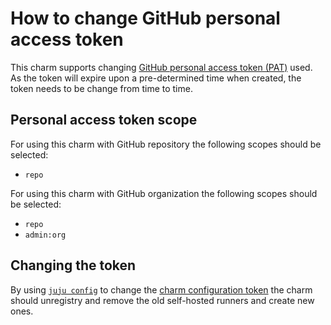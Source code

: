 # How to change GitHub personal access token

This charm supports changing [GitHub personal access token (PAT)](https://github.com/settings/tokens) used. As the token will expire upon a pre-determined time when created, the token needs to be change from time to time.

## Personal access token scope

For using this charm with GitHub repository the following scopes should be selected:

- `repo`

For using this charm with GitHub organization the following scopes should be selected:

- `repo`
- `admin:org`

## Changing the token

By using [`juju config`](https://juju.is/docs/juju/juju-config) to change the [charm configuration token](https://charmhub.io/github-runner/configure#token) the charm should unregistry and remove the old self-hosted runners and create new ones.

